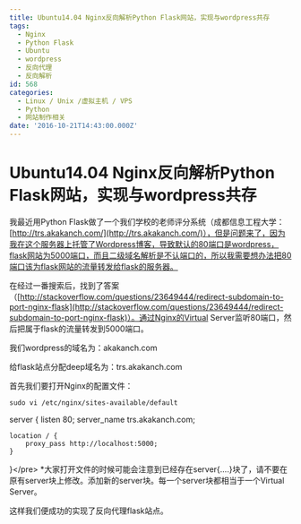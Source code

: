 ```yaml
---
title: Ubuntu14.04 Nginx反向解析Python Flask网站，实现与wordpress共存
tags:
  - Nginx
  - Python Flask
  - Ubuntu
  - wordpress
  - 反向代理
  - 反向解析
id: 568
categories:
  - Linux / Unix /虚拟主机 / VPS
  - Python
  - 网站制作相关
date: '2016-10-21T14:43:00.000Z'
---
```


# Ubuntu14.04 Nginx反向解析Python Flask网站，实现与wordpress共存

我最近用Python Flask做了一个我们学校的老师评分系统（成都信息工程大学：[http://trs.akakanch.com/](http://trs.akakanch.com/)），但是问题来了，因为我在这个服务器上托管了Wordpress博客，导致默认的80端口是wordpress，flask网站为5000端口，而且二级域名解析是不认端口的，所以我需要想办法把80端口该为flask网站的流量转发给flask的服务器。

在经过一番搜索后，找到了答案（[http://stackoverflow.com/questions/23649444/redirect-subdomain-to-port-nginx-flask](http://stackoverflow.com/questions/23649444/redirect-subdomain-to-port-nginx-flask)）。通过Nginx的Virtual Server监听80端口，然后把属于flask的流量转发到5000端口。

我们wordpress的域名为：akakanch.com

给flask站点分配deep域名为：trs.akakanch.com

首先我们要打开Nginx的配置文件：

```
sudo vi /etc/nginx/sites-available/default
```

server { listen 80; server\_name trs.akakanch.com;

```text
location / {
    proxy_pass http://localhost:5000;
}   
```

}&lt;/pre&gt; \*大家打开文件的时候可能会注意到已经存在server{....}块了，请不要在原有server块上修改。添加新的server块。每一个server块都相当于一个Virtual Server。

这样我们便成功的实现了反向代理flask站点。

